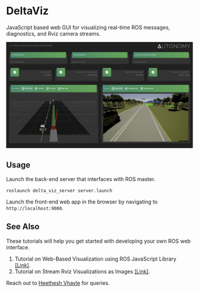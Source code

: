 # DeltaViz

JavaScript based web GUI for visualizing real-time ROS messages, diagnostics, and Rviz camera streams.

![DeltaViz](deltaviz.jpg?raw=true "DeltaViz")

## Usage

Launch the back-end server that interfaces with ROS master.
```
roslaunch delta_viz_server server.launch
```

Launch the front-end web app in the browser by navigating to `http://localhost:9000`.

## See Also

These tutorials will help you get started with developing your own ROS web interface.

1. Tutorial on Web-Based Visualization using ROS JavaScript Library [[Link]](https://roboticsknowledgebase.com/wiki/tools/roslibjs/).  
2. Tutorial on Stream Rviz Visualizations as Images [[Link]](https://roboticsknowledgebase.com/wiki/tools/stream-rviz/).

Reach out to [Heethesh Vhavle](mailto:heethesh@gmail.com) for queries.
